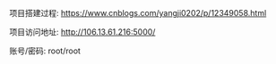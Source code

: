 项目搭建过程: https://www.cnblogs.com/yangji0202/p/12349058.html

项目访问地址: http://106.13.61.216:5000/      

账号/密码: root/root
